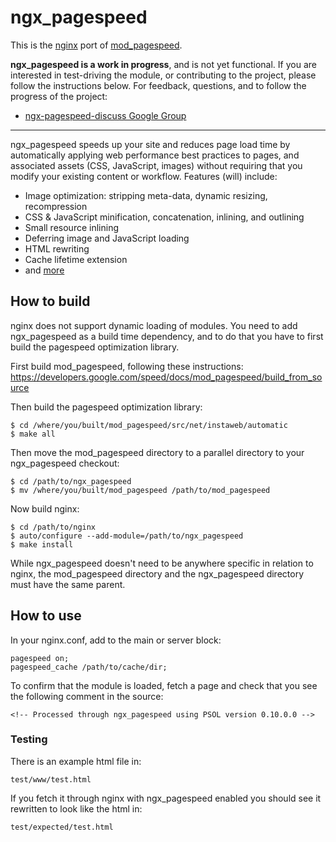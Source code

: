 # ngx_pagespeed

This is the [nginx](http://nginx.org/) port of
[mod_pagespeed](https://developers.google.com/speed/pagespeed/mod).

**ngx_pagespeed is a work in progress**, and is not yet functional. If you are
interested in test-driving the module, or contributing to the project, please
follow the instructions below. For feedback, questions, and to follow the progress of the project:

- [ngx-pagespeed-discuss Google Group](https://groups.google.com/d/topic/ngx-pagespeed-discuss/)

---

ngx_pagespeed speeds up your site and reduces page load time by automatically
applying web performance best practices to pages, and associated assets (CSS,
JavaScript, images) without requiring that you modify your existing content or
workflow. Features (will) include:

- Image optimization: stripping meta-data, dynamic resizing, recompression
- CSS & JavaScript minification, concatenation, inlining, and outlining
- Small resource inlining
- Deferring image and JavaScript loading
- HTML rewriting
- Cache lifetime extension
- and [more](https://developers.google.com/speed/docs/mod_pagespeed/config_filters)


## How to build

nginx does not support dynamic loading of modules. You need to add ngx_pagespeed
as a build time dependency, and to do that you have to first build the pagespeed
optimization library.

First build mod_pagespeed, following these instructions:
https://developers.google.com/speed/docs/mod_pagespeed/build_from_source

Then build the pagespeed optimization library:

    $ cd /where/you/built/mod_pagespeed/src/net/instaweb/automatic
    $ make all

Then move the mod_pagespeed directory to a parallel directory to your
ngx_pagespeed checkout:

    $ cd /path/to/ngx_pagespeed
    $ mv /where/you/built/mod_pagespeed /path/to/mod_pagespeed

Now build nginx:

    $ cd /path/to/nginx
    $ auto/configure --add-module=/path/to/ngx_pagespeed
    $ make install

While ngx_pagespeed doesn't need to be anywhere specific in relation to nginx,
the mod_pagespeed directory and the ngx_pagespeed directory must have the same
parent.

## How to use

In your nginx.conf, add to the main or server block:

    pagespeed on;
    pagespeed_cache /path/to/cache/dir;

To confirm that the module is loaded, fetch a page and check that you see the
following comment in the source:

    <!-- Processed through ngx_pagespeed using PSOL version 0.10.0.0 -->

### Testing

There is an example html file in:

    test/www/test.html

If you fetch it through nginx with ngx_pagespeed enabled you should see it
rewritten to look like the html in:

    test/expected/test.html
